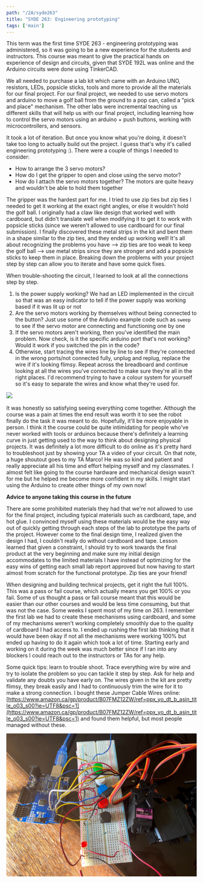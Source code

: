 ```yaml
---
path: "/2A/syde263"
title: "SYDE 263: Engineering prototyping"
tags: ['main']
---
```


This term was the first time SYDE 263 - engineering prototyping was administered, so it was going to be a new experience for the students and instructors. This course was meant to give the practical hands on experience of design and circuits, given that SYDE 192L was online and the Arduino circuits were done using TinkerCAD. 

We all needed to purchase a lab kit which came with an Arduino UNO, resistors, LEDs, popsicle sticks, tools and more to provide all the materials for our final project. For our final project, we needed to use servo motors and arduino to move a golf ball from the ground to a pop can, called a "pick and place" mechanism. The other labs were incremental teaching us different skills that will help us with our final project, including learning how to control the servo motors using an arduino + push buttons, working with microcontrollers, and sensors. 

It took a lot of iteration. But once you know what you're doing, it doesn't take too long to actually build out the project. I guess that's why it's called engineering prototyping :). There were a couple of things I needed to consider: 

- How to arrange the 3 servo motors?
- How do I get the gripper to open and close using the servo motor?
- How do I attach the servo motors together? The motors are quite heavy and wouldn't be able to hold them together

The gripper was the hardest part for me. I tried to use zip ties but zip ties I needed to get it working at the exact right angles, or else it wouldn't hold the golf ball. I originally had a claw like design that worked well with cardboard, but didn't translate well when modifying it to get it to work with popsicle sticks (since we weren't allowed to use cardboard for our final submission). I finally discovered these metal strips in the kit and bent them in a shape similar to the zip ties, and they ended up working well! It's all about recognizing the problems you have —> zip ties are too weak to keep the golf ball —> use metal strips since they are stronger and add a popsicle sticks to keep them in place. Breaking down the problems with your project step by step can allow you to iterate and have some quick fixes.

When trouble-shooting the circuit, I learned to look at all the connections step by step. 

1. Is the power supply working? We had an LED implemented in the circuit so that was an easy indicator to tell if the power supply was working based if it was lit up or not
2. Are the servo motors working by themselves without being connected to the button? Just use some of the Arduino example code such as `sweep` to see if the servo motor are connecting and functioning one by one
3. If the servo motors aren't working, then you've identified the main problem. Now check, is it the specific arduino port that's not working? Would it work if you switched the pin in the code? 
4. Otherwise, start tracing the wires line by line to see if they're connected in the wrong ports/not connected fully, unplug and replug, replace the wire if it's looking flimsy. Repeat across the breadboard and continue looking at all the wires you've connected to make sure they're all in the right places. I'd recommend trying to have a colour system for yourself so it's easy to separate the wires and know what they're used for. 

![](syde263.png)

It was honestly so satisfying seeing everything come together. Although the course was a pain at times the end result was worth it to see the robot finally do the task it was meant to do. Hopefully, it'll be more enjoyable in person. I think it the course could be quite intimidating for people who've never worked with tools or arduinos because there's definitely a learning curve in just getting used to the way to think about designing physical projects. It was definitely a lot more difficult to do online as it's pretty hard to troubleshoot just by showing your TA a video of your circuit. On that note, a huge shoutout goes to my TA Marco! He was so kind and patient and really appreciate all his time and effort helping myself and my classmates. I almost felt like going to the course hardware and mechanical design wasn't for me but he helped me become more confident in my skills. I might start using the Arduino to create other things of my own now!

**Advice to anyone taking this course in the future** 

There are some prohibited materials they had that we're not allowed to use for the final project, including typical materials such as cardboard, tape, and hot glue. I convinced myself using these materials would be the easy way out of quickly getting through each steps of the lab to prototype the parts of the project. However come to the final design time, I realized given the design I had, I couldn't really do without cardboard and tape. Lesson learned that given a constraint, I should try to work towards the final product at the very beginning and make sure my initial design accommodates to the limited materials I have instead of optimizing for the easy wins of getting each small lab report approved but now having to start almost from scratch for the functional prototype. Zip ties are your friend!

When designing and building technical projects, get it right the full 100%. This was a pass or fail course, which actually means you get 100% or you fail. Some of us thought a pass or fail course meant that this would be easier than our other courses and would be less time consuming, but that was not the case. Some weeks I spent most of my time on 263. I remember the first lab we had to create these mechanisms using cardboard, and some of my mechanisms weren't working completely smoothly due to the quality of cardboard I had access to. I ended up rushing the first lab thinking that it would have been okay if not all the mechanisms were working 100% but ended up having to do it again which took a lot of time. Starting early and working on it during the week was much better since if I ran into any blockers I could reach out to the instructors or TAs for any help.

Some quick tips: learn to trouble shoot. Trace everything wire by wire and try to isolate the problem so you can tackle it step by step. Ask for help and validate any doubts you have early on. The wires given in the kit are pretty flimsy, they break easily and I had to continuously trim the wire for it to make a strong connection. I bought these Jumper Cable Wires online: [https://www.amazon.ca/gp/product/B07FMZ12ZW/ref=ppx_yo_dt_b_asin_title_o03_s00?ie=UTF8&psc=1](https://www.amazon.ca/gp/product/B07FMZ12ZW/ref=ppx_yo_dt_b_asin_title_o03_s00?ie=UTF8&psc=1) and found them helpful, but most people managed without these.

![](circuits.jpg)
